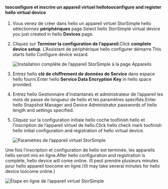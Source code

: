#### <a name="tooconfigure-and-register-hello-virtual-device"></a><span data-ttu-id="f6371-101">tooconfigure et inscrire un appareil virtuel hello</span><span class="sxs-lookup"><span data-stu-id="f6371-101">tooconfigure and register hello virtual device</span></span>

1. <span data-ttu-id="f6371-102">Vous venez de créer dans hello un appareil virtuel StorSimple hello sélectionnez **périphériques** page.</span><span class="sxs-lookup"><span data-stu-id="f6371-102">Select hello StorSimple virtual device you just created in hello **Devices** page.</span></span>
2. <span data-ttu-id="f6371-103">Cliquez sur **Terminer la configuration de l’appareil**.</span><span class="sxs-lookup"><span data-stu-id="f6371-103">Click **complete device setup**.</span></span> <span data-ttu-id="f6371-104">L’Assistant de périphérique hello configurer démarre.</span><span class="sxs-lookup"><span data-stu-id="f6371-104">This starts hello Configure device wizard.</span></span>
    
    ![Installation complète de l’appareil StorSimple à la page Appareils](./media/storsimple-configure-register-virtual-device/StorSimple_CompleteDeviceSetupSVA1M.png)

4. <span data-ttu-id="f6371-106">Entrez hello **clé de chiffrement de données de Service** dans espace hello fourni.</span><span class="sxs-lookup"><span data-stu-id="f6371-106">Enter hello **Service Data Encryption Key** in hello space provided.</span></span>

5. <span data-ttu-id="f6371-107">Entrez hello Gestionnaire d’instantanés et administrateur de l’appareil les mots de passe de longueur de hello et les paramètres spécifiés.</span><span class="sxs-lookup"><span data-stu-id="f6371-107">Enter hello Snapshot Manager and Device Administrator passwords of hello length and settings specified.</span></span>

6. <span data-ttu-id="f6371-108">Cliquez sur la configuration initiale hello coche toofinish hello et l’inscription de l’appareil virtuel de hello.</span><span class="sxs-lookup"><span data-stu-id="f6371-108">Click hello check mark toofinish hello initial configuration and registration of hello virtual device.</span></span> 
    
    ![Paramètres de l’appareil virtuel StorSimple](./media/storsimple-configure-register-virtual-device/StorSimple_VirtualDeviceSettings1.png)

<span data-ttu-id="f6371-110">Une fois l’inscription et configuration de hello est terminée, les appareils hello seront mis en ligne.</span><span class="sxs-lookup"><span data-stu-id="f6371-110">After hello configuration and registration is complete, hello device will come online.</span></span> <span data-ttu-id="f6371-111">(Il peut prendre plusieurs minutes pour hello appareil toocome en ligne.)</span><span class="sxs-lookup"><span data-stu-id="f6371-111">(It may take several minutes for hello device toocome online.)</span></span>

![Étape en ligne de l’appareil virtuel StorSimple](./media/storsimple-configure-register-virtual-device/StorSimple_VirtualDeviceOnline1M.png)

